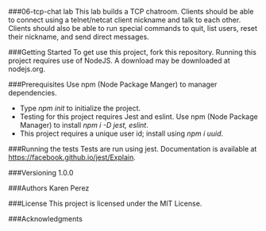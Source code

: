 ###06-tcp-chat lab
This lab builds a TCP chatroom. Clients should be able to connect using a telnet/netcat client nickname and talk to each other. Clients should also be able to run special commands to quit, list users, reset their nickname, and send direct messages.

###Getting Started
To get use this project, fork this repository. Running this project requires use of NodeJS. A download may be downloaded at nodejs.org.

###Prerequisites
Use npm (Node Package Manger) to manager dependencies.
- Type *npm init* to initialize the project.
- Testing for this project requires Jest and eslint. Use npm (Node Package Manager) to install *npm i -D jest, eslint*.
- This project requires a unique user id; install using *npm i uuid*.

###Running the tests
Tests are run using jest. Documentation is available at https://facebook.github.io/jest/Explain.

###Versioning 1.0.0

###Authors
Karen Perez

###License This project is licensed under the MIT License.

###Acknowledgments
